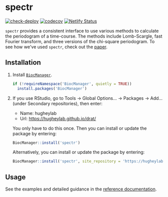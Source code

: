 # spectr

[![check-deploy](https://github.com/hugheylab/spectr/workflows/check-deploy/badge.svg)](https://github.com/hugheylab/spectr/actions)
[![codecov](https://codecov.io/gh/hugheylab/spectr/branch/master/graph/badge.svg)](https://codecov.io/gh/hugheylab/spectr)
[![Netlify Status](https://api.netlify.com/api/v1/badges/eea83c4a-3e36-4245-8195-d0c15115832b/deploy-status)](https://app.netlify.com/sites/kind-edison-268732/deploys)

`spectr` provides a consistent interface to use various methods to calculate the periodogram of a time-course. The methods include Lomb-Scargle, fast Fourier transform, and three versions of the chi-square periodogram. To see how we've used `spectr`, check out the [paper](https://doi.org/10.1371/journal.pcbi.1008567).

## Installation

1. Install [`BiocManager`](https://cran.r-project.org/package=BiocManager).

    ```r
    if (!requireNamespace('BiocManager', quietly = TRUE))
      install.packages('BiocManager')
    ```

1. If you use RStudio, go to Tools → Global Options... → Packages → Add... (under Secondary repositories), then enter:

    - Name: hugheylab
    - Url: https://hugheylab.github.io/drat/

    You only have to do this once. Then you can install or update the package by entering:

    ```r
    BiocManager::install('spectr')
    ```

    Alternatively, you can install or update the package by entering:

    ```r
    BiocManager::install('spectr', site_repository = 'https://hugheylab.github.io/drat/')
    ```

## Usage

See the examples and detailed guidance in the [reference documentation](https://spectr.hugheylab.org/reference/index.html).
